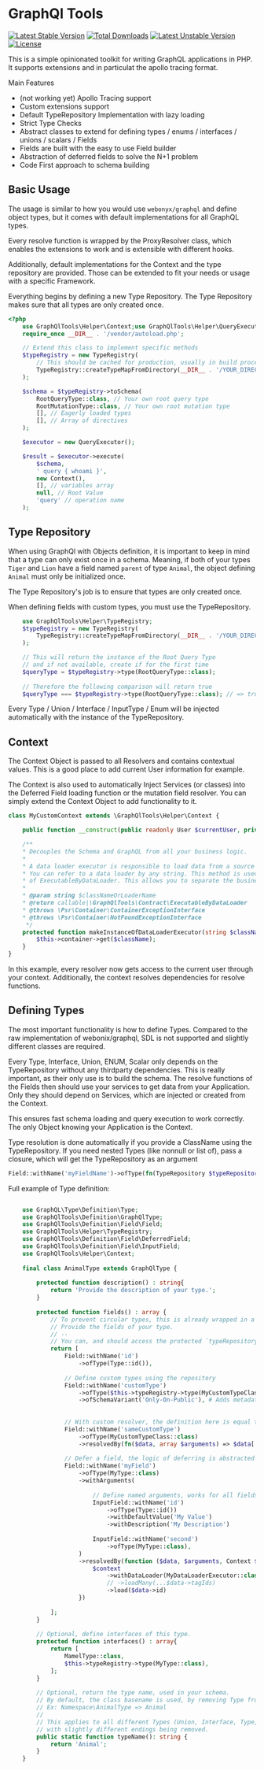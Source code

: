 # GraphQl Tools
[![Latest Stable Version](https://poser.pugx.org/le0daniel/graphql-tools/v)](//packagist.org/packages/le0daniel/graphql-tools) [![Total Downloads](https://poser.pugx.org/le0daniel/graphql-tools/downloads)](//packagist.org/packages/le0daniel/graphql-tools) [![Latest Unstable Version](https://poser.pugx.org/le0daniel/graphql-tools/v/unstable)](//packagist.org/packages/le0daniel/graphql-tools) [![License](https://poser.pugx.org/le0daniel/graphql-tools/license)](//packagist.org/packages/le0daniel/graphql-tools)

This is a simple opinionated toolkit for writing GraphQL applications in PHP. It supports extensions and in particulat the apollo tracing format.

Main Features

 - (not working yet) Apollo Tracing support
 - Custom extensions support
 - Default TypeRepository Implementation with lazy loading
 - Strict Type Checks
 - Abstract classes to extend for defining types / enums / interfaces / unions / scalars / Fields
 - Fields are built with the easy to use Field builder
 - Abstraction of deferred fields to solve the N+1 problem
 - Code First approach to schema building

## Basic Usage

The usage is similar to how you would use `webonyx/graphql` and define object types, but it comes with default implementations for all GraphQL types.

Every resolve function is wrapped by the ProxyResolver class, which enables the extensions to work and is extensible with different hooks. 

Additionally, default implementations for the Context and the type repository are provided. Those can be extended to fit your needs or usage with a specific Framework.

Everything begins by defining a new Type Repository. The Type Repository makes sure that all types are only created once.

```php
<?php
    use GraphQlTools\Helper\Context;use GraphQlTools\Helper\QueryExecutor;use GraphQlTools\Helper\TypeRegistry;
    require_once __DIR__ . '/vendor/autoload.php';   

    // Extend this class to implement specific methods
    $typeRegistry = new TypeRegistry(
        // This should be cached for production, usually in build process
        TypeRegistry::createTypeMapFromDirectory(__DIR__ . '/YOUR_DIRECTORY_WITH_ALL_TYPE_DECLARATIONS')
    );

    $schema = $typeRegistry->toSchema(
        RootQueryType::class, // Your own root query type
        RootMutationType::class, // Your own root mutation type
        [], // Eagerly loaded types
        [], // Array of directives
    );

    $executor = new QueryExecutor();

    $result = $executor->execute(
        $schema,
        ' query { whoami }',
        new Context(),
        [], // variables array
        null, // Root Value
        'query' // operation name
    );
```

## Type Repository

When using GraphQl with Objects definition, it is important to keep in mind that a type can only exist once in a schema.
Meaning, if both of your types `Tiger` and `Lion` have a field named `parent` of type `Animal`, the object defining `Animal` must only be initialized once.

The Type Repository's job is to ensure that types are only created once.

When defining fields with custom types, you must use the TypeRepository.

```php
    use GraphQlTools\Helper\TypeRegistry;
    $typeRegistry = new TypeRegistry(
        TypeRegistry::createTypeMapFromDirectory(__DIR__ . '/YOUR_DIRECTORY_WITH_ALL_TYPE_DECLARATIONS')
    );

    // This will return the instance of the Root Query Type
    // and if not available, create if for the first time
    $queryType = $typeRegistry->type(RootQueryType::class);
    
    // Therefore the following comparison will return true
    $queryType === $typeRegistry->type(RootQueryType::class); // => true
```

Every Type / Union / Interface / InputType / Enum will be injected automatically with the instance of the TypeRepository.

## Context

The Context Object is passed to all Resolvers and contains contextual values. This is a good place to add current User information for example.

The Context is also used to automatically Inject Services (or classes) into the Deferred Field loading function or the mutation field resolver.
You can simply extend the Context Object to add functionality to it.

```php
class MyCustomContext extends \GraphQlTools\Helper\Context {

    public function __construct(public readonly User $currentUser, private \Psr\Container\ContainerInterface $container) {}

    /**
    * Decouples the Schema and GraphQL from all your business logic.
    *
    * A data loader executor is responsible to load data from a source and perform business logic.
    * You can refer to a data loader by any string. This method is used to return a loading function or instance
    * of ExecutableByDataLoader. This allows you to separate the business logic completely from GraphQL.
    * 
    * @param string $classNameOrLoaderName
    * @return callable|\GraphQlTools\Contract\ExecutableByDataLoader
    * @throws \Psr\Container\ContainerExceptionInterface
    * @throws \Psr\Container\NotFoundExceptionInterface
     */
    protected function makeInstanceOfDataLoaderExecutor(string $classNameOrLoaderName) : callable|\GraphQlTools\Contract\ExecutableByDataLoader{
        $this->container->get($className);
    }
}
```

In this example, every resolver now gets access to the current user through your context. Additionally, the context resolves dependencies for resolve functions.

## Defining Types

The most important functionality is how to define Types. Compared to the raw implementation of webonix/graphql, SDL is not supported and slightly different classes are required.

Every Type, Interface, Union, ENUM, Scalar only depends on the TypeRepository without any thirdparty dependencies. This is really important, as their only use is to build the schema.
The resolve functions of the Fields then should use your services to get data from your Application. Only they should depend on Services, which are injected or created from the Context.

This ensures fast schema loading and query execution to work correctly. The only Object knowing your Application is the Context.

Type resolution is done automatically if you provide a ClassName using the TypeRepository. If you need nested Types (like nonnull or list of), pass a closure, which will get the TypeRepository as an argument

```php
Field::withName('myFieldName')->ofType(fn(TypeRepository $typeRepository) => new NonNull($typeRepository->type(MyCustomTypeClass::class)))
```

Full example of Type definition:

```php

    use GraphQL\Type\Definition\Type;
    use GraphQlTools\Definition\GraphQlType;
    use GraphQlTools\Definition\Field\Field;
    use GraphQlTools\Helper\TypeRegistry;
    use GraphQlTools\Definition\Field\DeferredField;
    use GraphQlTools\Definition\Field\InputField;
    use GraphQlTools\Helper\Context;
    
    final class AnimalType extends GraphQlType {
        
        protected function description() : string{
            return 'Provide the description of your type.';
        }
        
        protected function fields() : array {
            // To prevent circular types, this is already wrapped in a closure
            // Provide the fields of your type.
            // --
            // You can, and should access the protected `typeRepository` to reference your own types:
            return [
                Field::withName('id')
                    ->ofType(Type::id()),
                
                // Define custom types using the repository
                Field::withName('customType')
                    ->ofType($this->typeRegistry->type(MyCustomTypeClass::class))
                    ->ofSchemaVariant('Only-On-Public'), # Adds metadata to dynamically hide a field
                   
                
                // With custom resolver, the definition here is equal to above.
                Field::withName('sameCustomType')
                    ->ofType(MyCustomTypeClass::class)
                    ->resolvedBy(fn($data, array $arguments) => $data['items']),
                
                // Defer a field, the logic of deferring is abstracted away    
                Field::withName('myField')
                    ->ofType(MyType::class)
                    ->withArguments(
                        
                        // Define named arguments, works for all fields
                        InputField::withName('id')
                            ->ofType(Type::id())
                            ->withDefaultValue('My Value')
                            ->withDescription('My Description')
                       
                        InputField::withName('second')
                            ->ofType(MyType::class),
                    )
                    ->resolvedBy(function ($data, $arguments, Context $context, $resolveInfo) {
                        $context
                            ->withDataLoader(MyDataLoaderExecutor::class)
                            // ->loadMany(...$data->tagIds)
                            ->load($data->id)
                    })
                             
            ];
        }
        
        // Optional, define interfaces of this type.
        protected function interfaces() : array{
            return [
                MamelType::class,
                $this->typeRegistry->type(MyType::class),
            ];
        }
        
        // Optional, return the type name, used in your schema.
        // By default, the class basename is used, by removing Type from it
        // Ex: Namespace\AnimalType => Animal
        // 
        // This applies to all different Types (Union, Interface, Type, InputType, Enum)
        // with slightly different endings being removed.
        public static function typeName(): string {
            return 'Animal';
        }
    }
```


